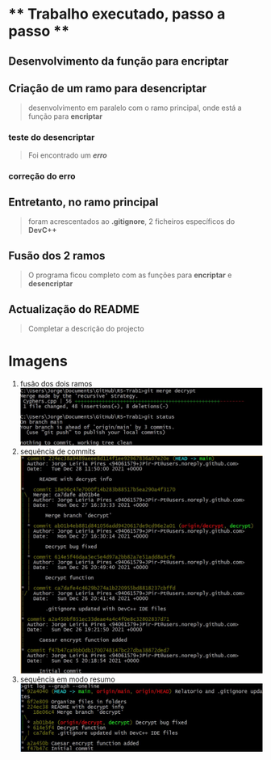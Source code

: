 
# \*\* Trabalho executado, passo a passo **

## Desenvolvimento da função para **encriptar**

## Criação de um ramo para **desencriptar**

>desenvolvimento em paralelo com o ramo
principal, onde está a função para **encriptar**

### teste do desencriptar

>Foi encontrado um ***erro***

### correção do erro

## Entretanto, no ramo principal

>foram acrescentados ao **.gitignore**, 2 ficheiros específicos do **DevC++**

## Fusão dos 2 ramos

>O programa ficou completo com as funções para **encriptar** e **desencriptar**

## Actualização do README

>Completar a descrição do projecto

# Imagens

1. fusão dos dois ramos
![fusão dos ramos](Imagens/Merge_decrypt.JPG)
2. sequência de commits
![Produto final](Imagens/Log_after_updt_README.JPG)
3. sequência em modo resumo
![Produto final - resumo](Imagens/logResumo.JPG)
